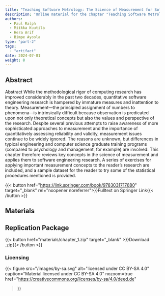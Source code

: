 ```yaml
---
title: "Teaching Software Metrology: The Science of Measurement for Software Engineering"
description: 'Online material for the chapter "Teaching Software Metrology: The Science of Measurement for Software Engineering"'
authors:
  - Paul Ralph
  - Miikka Kuutila
  - Hera Arif
  - Bimpe Ayoola
type: "part-2"
tags:
  - "artifact"
date: 2024-07-01
weight: 8
---
```


## Abstract

Abstract While the methodological rigor of computing research has improved considerably in the past two decades, quantitative software engineering research is hampered by immature measures and inattention to theory. Measurement—the principled assignment of numbers to phenomena—is intrinsically difficult because observation is predicated upon not only theoretical concepts but also the values and perspective of the research. Despite several previous attempts to raise awareness of more sophisticated approaches to measurement and the importance of quantitatively assessing reliability and validity, measurement issues continue to be widely ignored. The reasons are unknown, but differences in typical engineering and computer science graduate training programs (compared to psychology and management, for example) are involved. This chapter therefore reviews key concepts in the science of measurement and applies them to software engineering research. A series of exercises for applying important measurement concepts to the reader’s research are included, and a sample dataset for the reader to try some of the statistical procedures mentioned is provided.

{{< button href="https://link.springer.com/book/9783031717680" target="_blank" rel="noopener noreferrer">}}Fulltext on Springer Link{{< /button >}}

## Materials

## Replication Package

{{< button href="materials/chapter_1.zip" target="_blank" >}}Download .zip{{< /button >}}

### Licensing

{{< figure
    src="/images/by-sa.svg"
    alt="licensed under CC BY-SA 4.0"
    caption="Material licensed under CC BY-SA 4.0"
    nozoom=true
    href="https://creativecommons.org/licenses/by-sa/4.0/deed.de"
>}}
